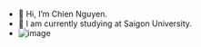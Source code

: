 - 👋 Hi, I’m Chien Nguyen.
- 🌱 I am currently studying at Saigon University.
- ![image](https://user-images.githubusercontent.com/61261904/163860107-3057f5d9-35b2-4926-a1bd-b78cdfc3db67.png) 



